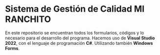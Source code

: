 # Sistema de Gestión de Calidad MI RANCHITO
En este repositorio se encuentran todos los formularios, códigos y lo necesario para el desarrollo del programa.
Hacemos uso de **Visual Studio 2022**, con el lenguaje de programación **C#**. Utilizando también **Windows Forms**.
